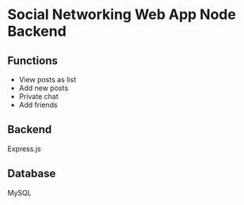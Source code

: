 # Social Networking Web App Node Backend

## Functions

- View posts as list
- Add new posts
- Private chat
- Add friends

## Backend

Express.js

## Database

MySQL
